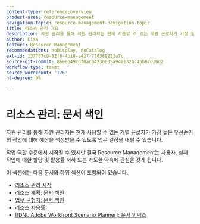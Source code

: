 ```yaml
---
content-type: reference;overview
product-area: resource-management
navigation-topic: resource-management-navigation-topic
title: 리소스 관리 개요
description: 자원 관리를 통해 자원 관리자는 현재 사용할 수 있는 개별 근로자가 가장 높은 우선순위의 작업에 대해 예산을 책정받을 수 있도록 업무 결정을 내릴 수 있습니다. 작업 역할 수준에서 시작될 수 있지만 결국 리소스 관리는 사용자와 사용자의 과소 활용 또는 과도한 약속에 관심을 갖게 됩니다.
author: Lisa
feature: Resource Management
recommendations: noDisplay, noCatalog
exl-id: 137787c9-82f6-4b18-a427-720589221a7c
source-git-commit: 86ee649cdf0ac04230035a94a1326c45b67d36d2
workflow-type: tm+mt
source-wordcount: '126'
ht-degree: 0%

---
```


# 리소스 관리: 문서 색인

<!--Audited: 01/2024-->

자원 관리를 통해 자원 관리자는 현재 사용할 수 있는 개별 근로자가 가장 높은 우선순위의 작업에 대해 예산을 책정받을 수 있도록 업무 결정을 내릴 수 있습니다.

작업 역할 수준에서 시작될 수 있지만 결국 Resource Management는 사용자, 실제 작업에 대한 할당 및 활용률 저하 또는 과도한 약속에 관심을 갖게 됩니다.

이 섹션에는 다음 문서와 하위 섹션이 포함되어 있습니다.

* [리소스 관리 시작](../../resource-mgmt/resource-mgmt-overview/get-started-resource-management.md)
* [리소스 계획: 문서 색인](/help/quicksilver/resource-mgmt/resource-planning/resource-planning-overview.md)
* [업무 균형자: 문서 색인](/help/quicksilver/resource-mgmt/workload-balancer/workload-balancer.md)
* [리소스 사용률](/help/quicksilver/resource-mgmt/resource-utilization/resource-utilization.md)
* [[!DNL Adobe Workfront Scenario Planner]: 문서 인덱스](/help/quicksilver/scenario-planner/scenario-planning.md)




